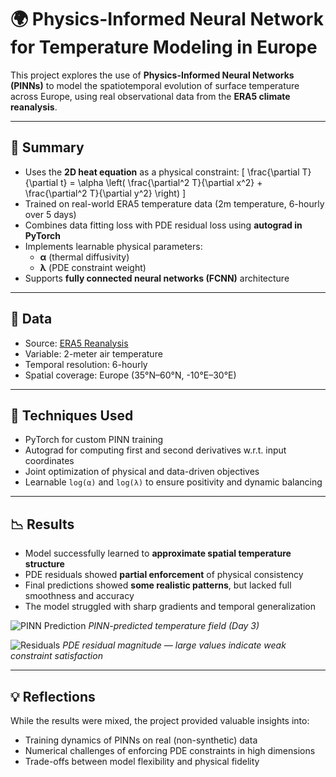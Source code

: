 # 🌍 Physics-Informed Neural Network for Temperature Modeling in Europe

This project explores the use of **Physics-Informed Neural Networks (PINNs)** to model the spatiotemporal evolution of surface temperature across Europe, using real observational data from the **ERA5 climate reanalysis**.

---

## 📌 Summary

- Uses the **2D heat equation** as a physical constraint:
  \[
  \frac{\partial T}{\partial t} = \alpha \left( \frac{\partial^2 T}{\partial x^2} + \frac{\partial^2 T}{\partial y^2} \right)
  \]
- Trained on real-world ERA5 temperature data (2m temperature, 6-hourly over 5 days)
- Combines data fitting loss with PDE residual loss using **autograd in PyTorch**
- Implements learnable physical parameters:
  - **α** (thermal diffusivity)
  - **λ** (PDE constraint weight)
- Supports **fully connected neural networks (FCNN)** architecture

---

## 📡 Data

- Source: [ERA5 Reanalysis](https://cds.climate.copernicus.eu/)
- Variable: 2-meter air temperature
- Temporal resolution: 6-hourly
- Spatial coverage: Europe (35°N–60°N, -10°E–30°E)

---

## 🔧 Techniques Used

- PyTorch for custom PINN training
- Autograd for computing first and second derivatives w.r.t. input coordinates
- Joint optimization of physical and data-driven objectives
- Learnable `log(α)` and `log(λ)` to ensure positivity and dynamic balancing

---

## 📉 Results

- Model successfully learned to **approximate spatial temperature structure**
- PDE residuals showed **partial enforcement** of physical consistency
- Final predictions showed **some realistic patterns**, but lacked full smoothness and accuracy
- The model struggled with sharp gradients and temporal generalization

![PINN Prediction](output_pred.png)
*PINN-predicted temperature field (Day 3)*

![Residuals](output_residual.png)
*PDE residual magnitude — large values indicate weak constraint satisfaction*

---

## 💡 Reflections

While the results were mixed, the project provided valuable insights into:

- Training dynamics of PINNs on real (non-synthetic) data
- Numerical challenges of enforcing PDE constraints in high dimensions
- Trade-offs between model flexibility and physical fidelity

